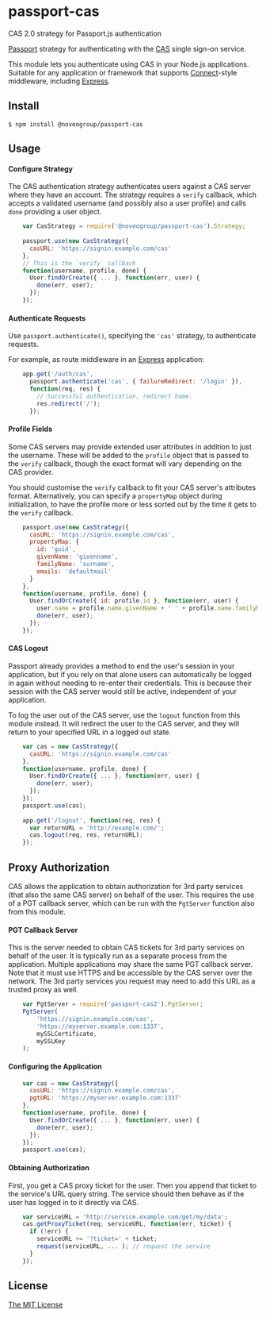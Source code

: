 # passport-cas

CAS 2.0 strategy for Passport.js authentication

[Passport](http://passportjs.org/) strategy for authenticating with the 
[CAS](https://wiki.jasig.org/display/CAS/Home) single sign-on service.

This module lets you authenticate using CAS in your Node.js applications.
Suitable for any application or framework that supports
[Connect](http://www.senchalabs.org/connect/)-style middleware, including
[Express](http://expressjs.com/).

## Install

    $ npm install @noveogroup/passport-cas
    
## Usage

#### Configure Strategy

The CAS authentication strategy authenticates users against a CAS server where
they have an account. The strategy requires a `verify` callback, which
accepts a validated username (and possibly also a user profile) and calls `done`
providing a user object.

```javascript
    var CasStrategy = require('@noveogroup/passport-cas').Strategy;
    
    passport.use(new CasStrategy({
      casURL: 'https://signin.example.com/cas'
    }, 
    // This is the `verify` callback
    function(username, profile, done) {
      User.findOrCreate({ ... }, function(err, user) {
        done(err, user);
      });
    });
```

#### Authenticate Requests

Use `passport.authenticate()`, specifying the `'cas'` strategy, to
authenticate requests.

For example, as route middleware in an [Express](http://expressjs.com/)
application:

```javascript
    app.get('/auth/cas',
      passport.authenticate('cas', { failureRedirect: '/login' }),
      function(req, res) {
        // Successful authentication, redirect home.
        res.redirect('/');
      });
```

#### Profile Fields

Some CAS servers may provide extended user attributes in addition to just
the username. These will be added to the `profile` object that is passed to 
the `verify` callback, though the exact format will vary depending on the CAS
provider.

You should customise the `verify` callback to fit your CAS server's attributes
format. Alternatively, you can specify a `propertyMap` object during 
initialization, to have the profile more or less sorted out by the time it
gets to the `verify` callback.

```javascript
    passport.use(new CasStrategy({
      casURL: 'https://signin.example.com/cas',
      propertyMap: { 
        id: 'guid',
        givenName: 'givenname',
        familyName: 'surname',
        emails: 'defaultmail'
      }
    }, 
    function(username, profile, done) {
      User.findOrCreate({ id: profile.id }, function(err, user) {
        user.name = profile.name.givenName + ' ' + profile.name.familyName;
        done(err, user);
      });
    });
```

#### CAS Logout

Passport already provides a method to end the user's session in your 
application, but if you rely on that alone users can automatically be logged in 
again without needing to re-enter their credentials. This is because their 
session with the CAS server would still be active, independent of your 
application.

To log the user out of the CAS server, use the `logout` function from this 
module instead. It will redirect the user to the CAS server, and they will 
return to your specified URL in a logged out state.

```javascript
    var cas = new CasStrategy({
      casURL: 'https://signin.example.com/cas'
    }, 
    function(username, profile, done) {
      User.findOrCreate({ ... }, function(err, user) {
        done(err, user);
      });
    });
    passport.use(cas);
    
    app.get('/logout', function(req, res) {
      var returnURL = 'http://example.com/';
      cas.logout(req, res, returnURL);
    });
```

## Proxy Authorization

CAS allows the application to obtain authorization for 3rd party 
services (that also the same CAS server) on behalf of the user. This requires
the use of a PGT callback server, which can be run with the `PgtServer` function
also from this module.

#### PGT Callback Server

This is the server needed to obtain CAS tickets for 3rd party services on
behalf of the user. It is typically run as a separate process from the
application. Multiple applications may share the same PGT callback server. Note
that it must use HTTPS and be accessible by the CAS server over the network.
The 3rd party services you request may need to add this URL as a trusted proxy
as well.

```javascript
    var PgtServer = require('passport-cas2').PgtServer;
    PgtServer(
        'https://signin.example.com/cas',
        'https://myserver.example.com:1337',
        mySSLCertificate,
        mySSLKey
    );
```
    
#### Configuring the Application

```javascript
    var cas = new CasStrategy({
      casURL: 'https://signin.example.com/cas',
      pgtURL: 'https://myserver.example.com:1337'
    }, 
    function(username, profile, done) {
      User.findOrCreate({ ... }, function(err, user) {
        done(err, user);
      });
    });
    passport.use(cas);
```

#### Obtaining Authorization

First, you get a CAS proxy ticket for the user. Then you append that ticket to
the service's URL query string. The service should then behave as if the user 
has logged in to it directly via CAS.
    
```javascript
    var serviceURL = 'http://service.example.com/get/my/data';
    cas.getProxyTicket(req, serviceURL, function(err, ticket) {
      if (!err) {
        serviceURL += '?ticket=' + ticket;
        request(serviceURL, ... ); // request the service
      }
    });
```

## License

[The MIT License](http://opensource.org/licenses/MIT)
